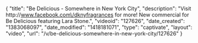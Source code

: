 {
    "title": "Be Delicious - Somewhere in New York City",
    "description": "Visit http:\/\/www.facebook.com\/dknyfragrances for more! New commercial for Be Delicious featuring Lara Stone.",
    "videoid": "127626",
    "date_created": "1383068097",
    "date_modified": "1418181071",
    "type": "captivate",
    "layout": "video",
    "url": "\/v\/be-delicious-somewhere-in-new-york-city\/127626"
}